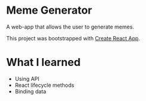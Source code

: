 # Meme Generator

A web-app that allows the user to generate memes.

This project was bootstrapped with [Create React App](https://github.com/facebook/create-react-app).

# What I learned
* Using API
* React lifecycle methods
* Binding data
